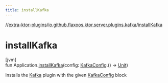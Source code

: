 ```yaml
---
title: installKafka
---
```


//[extra-ktor-plugins](../../index.md)/[io.github.flaxoos.ktor.server.plugins.kafka](index.md)/[installKafka](install-kafka.md)

# installKafka

[jvm]\
fun Application.[installKafka](install-kafka.md)(config: [KafkaConfig](-kafka-config/index.md).()
-&gt; [Unit](https://kotlinlang.org/api/latest/jvm/stdlib/kotlin/-unit/index.md))

Installs the [Kafka](-kafka.md) plugin with the given [KafkaConfig](-kafka-config/index.md) block




